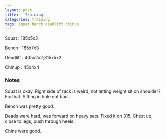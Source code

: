 ```yaml
---
layout: post
title:  'Training'
categories: training
tags: squat bench deadlift chinup
---
```


Squat       :   185x5x3

Bench       :   185x7x3

Deadlift    :   405x2x2;315x5x2

Chinup      :   45x4x4

### Notes

Squat is okay. Right side of rack is weird, not letting weight sit on shoulder? Fix that.
Sitting in hole not bad...

Bench was pretty good.

Deads were hard, was forward on heavy sets. Fixed it on 315. Chest up, close to legs,
push through heels.

Chins were good.
